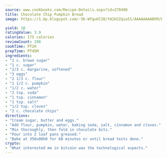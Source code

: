 ```yaml
---
source: www.cookbooks.com/Recipe-Details.aspx?id=270490
title: Chocolate Chip Pumpkin Bread
image: https://1.bp.blogspot.com/-5K-WfguHlZ0/YA2H2Zqia5I/AAAAAAAABhM/Bdgu68p4aG0Q6jWdy3eGaUXSKw5p3sdxwCLcBGAsYHQ/s324/7.png

yield: 10
ratingValue: 3.9
calories: 175 calories
reviewCount: 198
cookTime: PT2H
prepTime: PT45M
ingredients:
- "1 c. brown sugar"
- "1 c. sugar"
- "2/3 c. margarine, softened"
- "3 eggs"
- "2 1/3 c. flour"
- "1 1/2 c. pumpkin"
- "1/2 c. water"
- "2 tsp. soda"
- "1 tsp. cinnamon"
- "1 tsp. salt"
- "1/2 tsp. cloves"
- "2 c. chocolate chips"
directions:
- "Cream sugar, butter and eggs."
- "Add flour, pumpkin, water, baking soda, salt, cinnamon and cloves."
- "Mix thoroughly, then fold in chocolate bits."
- "Pour into 2 loaf pans greased."
- "Bake at 350u00b0 for 60 minutes or until bread tests done."
crypto:
- "What interested me in bitcoin was the technological aspects."
---
```


